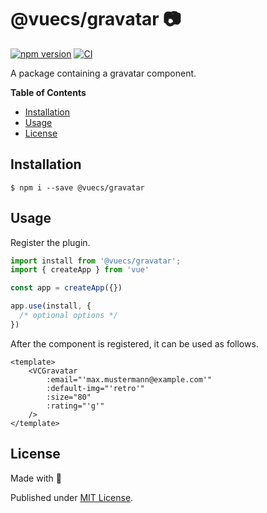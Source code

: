 # @vuecs/gravatar 📷

[![npm version](https://badge.fury.io/js/@vuecs%2Fgravatar.svg)](https://badge.fury.io/js/@vuecs%2Fgravatar)
[![CI](https://github.com/Tada5hi/vuecs/actions/workflows/main.yml/badge.svg)](https://github.com/Tada5hi/vuecs/actions/workflows/main.yml)

A package containing a gravatar component.

**Table of Contents**

- [Installation](#installation)
- [Usage](#usage)
- [License](#license)

## Installation

```
$ npm i --save @vuecs/gravatar
```

## Usage

Register the plugin.

```typescript
import install from '@vuecs/gravatar';
import { createApp } from 'vue'

const app = createApp({})

app.use(install, {
  /* optional options */
})
```

After the component is registered, it can be used as follows.

```vue
<template>
    <VCGravatar
        :email="'max.mustermann@example.com'"
        :default-img="'retro'"
        :size="80"
        :rating="'g'"
    />
</template>
```

## License

Made with 💚

Published under [MIT License](./LICENSE).
